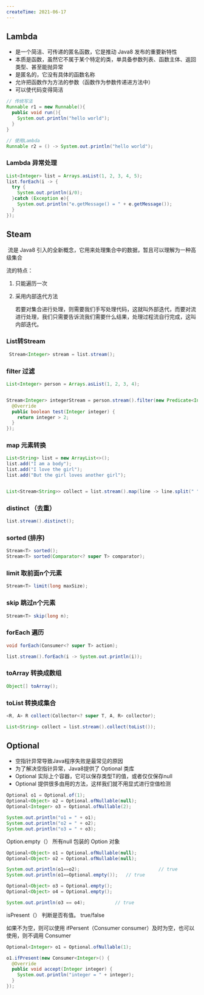 ```yaml
---
createTime: 2021-06-17
---
```


## Lambda

+ 是一个简洁、可传递的匿名函数，它是推动 Java8 发布的重要新特性
+ 本质是函数，虽然它不属于某个特定的类，单具备参数列表、函数主体、返回类型、甚至能抛异常
+ 是匿名的，它没有具体的函数名称
+ 允许把函数作为方法的参数（函数作为参数传递进方法中）
+ 可以使代码变得简洁

```java
// 传统写法
Runnable r1 = new Runnable(){
  public void run(){
    System.out.println("hello world");
  }
}
```

```java
// 使用Lambda
Runnable r2 = () -> System.out.println("hello world");
```

### Lambda 异常处理

```java
List<Integer> list = Arrays.asList(1, 2, 3, 4, 5);
list.forEach(i -> {
  try {
    System.out.println(i/0);
  }catch (Exception e){
    System.out.println("e.getMessage() = " + e.getMessage());
  }
});
```



## Steam

​		流是 Java8 引入的全新概念，它用来处理集合中的数据，暂且可以理解为一种高级集合

流的特点：

1. 只能遍历一次

2. 采用内部迭代方法

   若要对集合进行处理，则需要我们手写处理代码，这就叫外部迭代，而要对流进行处理，我们只需要告诉流我们需要什么结果，处理过程流自行完成，这叫内部迭代。

### List转Stream

```java
 Stream<Integer> stream = list.stream();
```

### filter 过滤

```java
List<Integer> person = Arrays.asList(1, 2, 3, 4);


Stream<Integer> integerStream = person.stream().filter(new Predicate<Integer>() {
  @Override
  public boolean test(Integer integer) {
    return integer > 2;
  }
});
```

### map 元素转换

```java
List<String> list = new ArrayList<>();
list.add("I am a body");
list.add("I love the girl");
list.add("But the girl loves another girl");


List<Stream<String>> collect = list.stream().map(line -> line.split(" ")).map(Arrays::stream).collect(toList());
```

### distinct （去重）

```java
list.stream().distinct();
```

### sorted (排序)

```java
Stream<T> sorted();
Stream<T> sorted(Comparator<? super T> comparator);
```

### limit 取前面n个元素

```java
Stream<T> limit(long maxSize);
```

### skip 跳过n个元素

```java
Stream<T> skip(long n);
```

### forEach 遍历

```java
void forEach(Consumer<? super T> action);

list.stream().forEach(i -> System.out.println(i));
```

### toArray 转换成数组

```java
Object[] toArray();
```

### toList 转换成集合

```java
<R, A> R collect(Collector<? super T, A, R> collector);

List<String> collect = list.stream().collect(toList());
```

## Optional

+ 空指针异常导致Java程序失败是最常见的原因
+ 为了解决空指针异常，Java8提供了 Optional 类库
+ Optional 实际上个容器，它可以保存类型T的值，或者仅仅保存null
+ Optional 提供很多由用的方法，这样我们就不用显式进行空值检测

```java
Optional o1 = Optional.of(1);
Optional<Object> o2 = Optional.ofNullable(null);
Optional<Integer> o3 = Optional.ofNullable(2);

System.out.println("o1 = " + o1);
System.out.println("o2 = " + o2);
System.out.println("o3 = " + o3);
```


Option.empty（） 所有null 包装的 Option 对象

```java
Optional<Object> o1 = Optional.ofNullable(null);
Optional<Object> o2 = Optional.ofNullable(null);

System.out.println(o1==o2);								// true
System.out.println(o1==Optional.empty());	// true

Optional<Object> o3 = Optional.empty();
Optional<Object> o4 = Optional.empty();

System.out.println(o3 == o4);           // true
```

isPresent（） 判断是否有值。 true/false

如果不为空，则可以使用 ifPersent（Consumer consumer）及时为空，也可以使用，则不调用 Consumer

```java
Optional<Integer> o1 = Optional.ofNullable(1);

o1.ifPresent(new Consumer<Integer>() {
  @Override
  public void accept(Integer integer) {
    System.out.println("integer = " + integer);
  }
});
```